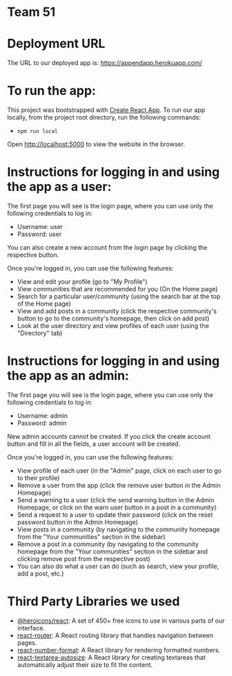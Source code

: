# Team 51

# Deployment URL

The URL to our deployed app is: https://appendapp.herokuapp.com/

# To run the app:

This project was bootstrapped with [Create React App](https://github.com/facebook/create-react-app).
To run our app locally, from the project root directory, run the following commands:
- `npm run local`

Open [http://localhost:5000](http://localhost:5000) to view the website in the browser.

# Instructions for logging in and using the app as a user:

The first page you will see is the login page, where you can use only the
following credentials to log in:
  - Username: user
  - Password: user

You can also create a new account from the login page by clicking the respective button.

Once you're logged in, you can use the following features:
- View and edit your profile (go to "My Profile")
- View communities that are recommended for you (On the Home page)
- Search for a particular user/community (using the search bar at the top of the Home page)
- View and add posts in a community (click the respective community's button to go to the community's homepage, then click on add post)
- Look at the user directory and view profiles of each user (using the "Directory" tab)

# Instructions for logging in and using the app as an admin:

The first page you will see is the login page, where you can use only the
following credentials to log in:
  - Username: admin
  - Password: admin

New admin accounts cannot be created. If you click the create account button and fill in
all the fields, a user account will be created.

Once you're logged in, you can use the following features:
- View profile of each user (in the "Admin" page, click on each user to go to their profile)
- Remove a user from the app (click the remove user button in the Admin Homepage)
- Send a warning to a user (click the send warning button in the Admin Homepage, or click on the warn user button in a post in a community)
- Send a request to a user to update their password (click on the reset password button in the Admin Homepage)
- View posts in a community (by navigating to the community homepage from the "Your communities" section in the sidebar)
- Remove a post in a community (by navigating to the community homepage from the "Your communities" section in the sidebar and clicking remove post from the respective post)
- You can also do what a user can do (such as search, view your profile, add a post, etc.)

# Third Party Libraries we used

- [@heroicons/react](https://github.com/tailwindlabs/heroicons): A set of 450+ free icons to use in various parts of our interface.
- [react-router](https://github.com/remix-run/react-router): A React routing library that handles navigation between pages.
- [react-number-format](https://github.com/s-yadav/react-number-format): A React library for rendering formatted numbers.
- [react-textarea-autosize](https://github.com/Andarist/react-textarea-autosize): A React library for creating textareas that automatically adjust their size to fit the content.
